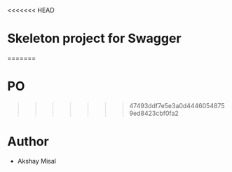 <<<<<<< HEAD
# Skeleton project for Swagger
=======
# PO
>>>>>>> 47493ddf7e5e3a0d44460548759ed8423cbf0fa2

# Author
- Akshay Misal